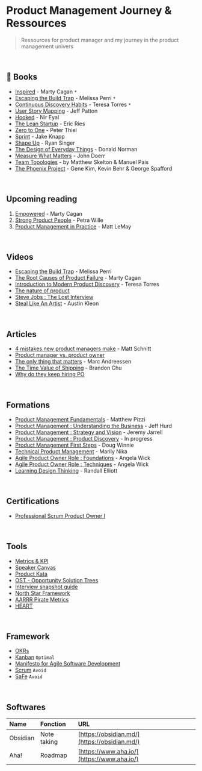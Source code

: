 # Product Management Journey & Ressources

> Ressources for product manager and my journey in the product management univers

<br>

## &#128215; Books

- [Inspired](https://amzn.to/45HBSaC) - Marty Cagan `*`
- [Escaping the Build Trap](https://amzn.to/3OCL8ad) - Melissa Perri `*`
- [Continuous Discovery Habits](https://amzn.to/3tF8G6o) - Teresa Torres `*`
- [User Story Mapping](https://amzn.to/44PptkO) -  Jeff Patton
- [Hooked](https://amzn.to/3KlvKN7) - Nir Eyal
- [The Lean Startup](https://amzn.to/3Ohzu3h) - Eric Ries
- [Zero to One](https://amzn.to/47bmG7h) - Peter Thiel
- [Sprint](https://amzn.to/3qlz83D) - Jake Knapp
- [Shape Up](https://basecamp.com/shapeup) - Ryan Singer
- [The Design of Everyday Things](https://amzn.to/3YoubUn) - Donald Norman
- [Measure What Matters](https://amzn.to/3DBTkRN) - John Doerr
- [Team Topologies](https://www.amazon.ca/Team-Topologies-Organizing-Business-Technology/dp/1942788819) - by Matthew Skelton & Manuel Pais
- [The Phoenix Project](https://www.amazon.ca/Phoenix-Project-DevOps-Helping-Business/dp/1942788290) - Gene Kim, Kevin Behr & George Spafford

<br>

## Upcoming reading
1. [Empowered]() - Marty Cagan
2. [Strong Product People]() - Petra Wille
3. [Product Management in Practice]() - Matt LeMay

<br>

## Videos

- [Escaping the Build Trap](https://www.youtube.com/watch?v=DmJXpI7OJuY) - Melissa Perri
- [The Root Causes of Product Failure](https://www.youtube.com/watch?v=9dccd8lihpQ) - Marty Cagan
- [Introduction to Modern Product Discovery](https://www.youtube.com/watch?v=l7-5x0ra2tc) - Teresa Torres
- [The nature of product](https://www.youtube.com/watch?v=h-KVGHoQ_98)
- [Steve Jobs : The Lost Interview](https://www.youtube.com/watch?v=TlIbRDQvAXE)
- [Steal Like An Artist](https://www.youtube.com/watch?v=oww7oB9rjgw) - Austin Kleon

<br>

## Articles
- [4 mistakes new product managers make](https://product.hubspot.com/blog/4-mistakes-new-product-managers-make) - Matt Schnitt
- [Product manager vs. product owner](https://www.launchnotes.com/blog/product-manager-vs-product-owner)
- [The only thing that matters](https://pmarchive.com/guide_to_startups_part4.html) - Marc Andreessen
- [The Time Value of Shipping](https://blackboxofpm.com/the-time-value-of-shipping-6deaf8d7d565) - Brandon Chu
- [Why do they keep hiring PO](https://www.digitalproductjobs.com/why-do-they-keep-hiring-product-owners-and-not-product-managers-and-why-you-should-avoid-companies-that-do/#part-1projectdelivery-vs-product-companies)


<br>

## Formations
- [Product Management Fundamentals](https://www.pluralsight.com/courses/product-management-fundamentals) - Matthew Pizzi
- [Product Management : Understanding the Business](https://www.pluralsight.com/courses/product-management-understanding-business) - Jeff Hurd
- [Product Management : Strategy and Vision](https://www.pluralsight.com/courses/product-management-strategy-vision) - Jeremy Jarrell
- [Product Management : Product Discovery]() - In progress
- [Product Management First Steps]() - Doug Winnie
- [Technical Product Management]() - Marily Nika
- [Agile Product Owner Role : Foundations]() - Angela Wick
- [Agile Product Owner Role : Techniques]() - Angela Wick
- [Learning Design Thinking]() - Randall Elliott

<br>

## Certifications
- [Professional Scrum Product Owner I](https://www.scrum.org/assessments/professional-scrum-product-owner-i-certification)

<br>

## Tools
- [Metrics & KPI](https://github.com/robotsatan/PM-Repos/blob/main/tools/metrics.md)
- [Speaker Canvas](https://github.com/robotsatan/product-management-repository/blob/main/tools/Speaker%20Canvas.pdf)
- [Product Kata](https://melissaperri.com/blog/2015/07/22/the-product-kata)
- [OST - Opportunity Solution Trees](https://www.producttalk.org/opportunity-solution-tree/)
- [Interview snapshot guide](https://posthog.com/blog/interview-snapshot-guide)
- [North Star Framework](https://amplitude.com/blog/product-north-star-metric?ref=https://product-frameworks.com)
- [AARRR Pirate Metrics](https://www.productplan.com/glossary/aarrr-framework/)
- [HEART](https://www.productplan.com/glossary/heart-framework/)


<br>

## Framework

- [OKRs]()
- [Kanban]() `Optimal`
- [Manifesto for Agile Software Development](https://agilemanifesto.org/)
- [Scrum](https://scrumguides.org/index.html) `Avoid`
- [SaFe]() `Avoid`

<br>

## Softwares

| Name | Fonction | URL |
| :---- | :--- | :--- |
| Obsidian | Note taking | [https://obsidian.md/](https://obsidian.md/) |
| Aha! | Roadmap | [https://www.aha.io/](https://www.aha.io/) |


<br>
